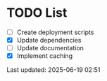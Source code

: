 # TODO List

- [ ] Create deployment scripts
- [x] Update dependencies
- [ ] Update documentation
- [x] Implement caching

Last updated: 2025-06-19 02:51
